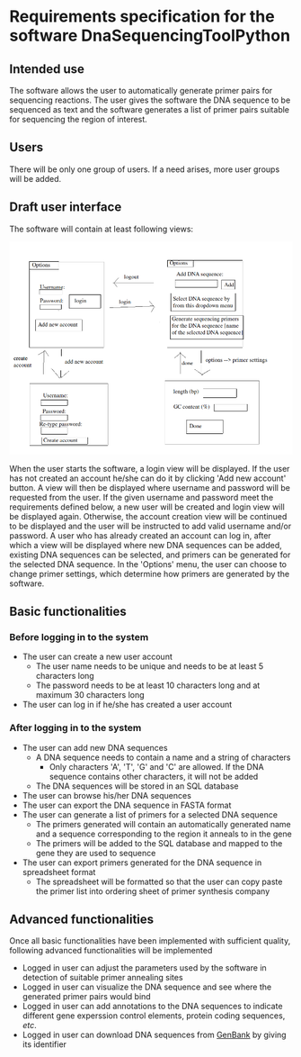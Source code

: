 # Requirements specification for the software DnaSequencingToolPython

## Intended use
The software allows the user to automatically generate primer pairs for sequencing reactions. The user gives the software the DNA sequence to be sequenced as text and the software generates a list of primer pairs suitable for sequencing the region of interest.

## Users
There will be only one group of users. If a need arises, more user groups will be added.

## Draft user interface
The software will contain at least following views:

![image](https://github.com/MattiKannisto/ot-harjoitustyo/blob/master/dokumentaatio/dna_sequencing_tool_python_user_interface_draft)

When the user starts the software, a login view will be displayed. If the user has not created an account he/she can do it by clicking 'Add new account' button. A view will then be displayed where username and password will be requested from the user. If the given username and password meet the requirements defined below, a new user will be created and login view will be displayed again. Otherwise, the account creation view will be continued to be displayed and the user will be instructed to add valid username and/or password. A user who has already created an account can log in, after which a view will be displayed where new DNA sequences can be added, existing DNA sequences can be selected, and primers can be generated for the selected DNA sequence. In the 'Options' menu, the user can choose to change primer settings, which determine how primers are generated by the software.

## Basic functionalities
### Before logging in to the system
- The user can create a new user account
  - The user name needs to be unique and needs to be at least 5 characters long
  - The password needs to be at least 10 characters long and at maximum 30 characters long
- The user can log in if he/she has created a user account

### After logging in to the system
- The user can add new DNA sequences
  - A DNA sequence needs to contain a name and a string of characters
    - Only characters 'A', 'T', 'G' and 'C' are allowed. If the DNA sequence contains other characters, it will not be added
  - The DNA sequences will be stored in an SQL database
- The user can browse his/her DNA sequences
- The user can export the DNA sequence in FASTA format
- The user can generate a list of primers for a selected DNA sequence
  - The primers generated will contain an automatically generated name and a sequence corresponding to the region it anneals to in the gene
  - The primers will be added to the SQL database and mapped to the gene they are used to sequence
- The user can export primers generated for the DNA sequence in spreadsheet format
  - The spreadsheet will be formatted so that the user can copy paste the primer list into ordering sheet of primer synthesis company

## Advanced functionalities
Once all basic functionalities have been implemented with sufficient quality, following advanced functionalities will be implemented
- Logged in user can adjust the parameters used by the software in detection of suitable primer annealing sites
- Logged in user can visualize the DNA sequence and see where the generated primer pairs would bind
- Logged in user can add annotations to the DNA sequences to indicate different gene experssion control elements, protein coding sequences, *etc*.
- Logged in user can download DNA sequences from [GenBank](https://www.ncbi.nlm.nih.gov/genbank/) by giving its identifier
